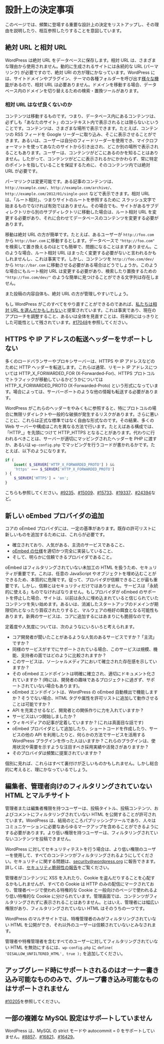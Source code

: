 <!--
# Design Decisions
-->

# 設計上の決定事項

<!--
This page lists a number of important design decisions that come up frequently, and attempts to explain and cross-reference the reasoning behind them.
-->

このページでは、頻繁に登場する重要な設計上の決定をリストアップし、その理由を説明したり、相互参照したりすることを意図しています。

<!--
## Absolute versus relative URLs
-->

## 絶対 URL と相対 URL

<!--
WordPress stores absolute URLs in the database. Relative URLs are not used for a variety of reasons. Dynamically generated websites need permanent URLs (permalinks), so absolute URIs make more sense. WordPress has a [variety of functions](https://codex.wordpress.org/Function_Reference/site_url#Related) to call a site domain and various folders in plugins and themes so that relative URLs are not necessary. When moving domains, there are search and replace tools for switching domains in the database.
-->

WordPress は絶対 URL をデータベースに保存します。相対 URL は、さまざまな理由から使用されません。動的に生成されるサイトには永続的な URL (パーマリンク) が必要ですので、絶対 URI の方が理にかなっています。WordPress には、サイトドメインやプラグイン、テーマの各種フォルダーを呼び出す[様々な機能](https://codex.wordpress.org/Function_Reference/site_url#Related)があるので、相対 URL は必要ありません。ドメインを移動する場合、データベース内のドメインを切り替えるための検索・置換ツールがあります。

<!--
### Why relative URLs are not good
-->

### 相対 URL はなぜ良くないのか

<!--
Content is migratory. That is to say that the content, which is in the database, might not always be displayed within the context of “your site”. Content can be displayed in a variety of places. For example, an RSS feed of your content can be pulled into Google Reader and displayed there. Or users can use feed readers of their own. Or the content can be pulled from your site using microformats and displayed somewhere else. A user will never know where the content is going to be. Therefore an absolute URL is necessary within that content to ensure that it always points to a specific point, regardless of where it’s displayed.
-->

コンテンツは移動するものです。つまり、データベース内にあるコンテンツは、必ずしも「あなたのサイト」のコンテキスト内で表示されるとは限らないということです。コンテンツは、さまざまな場所で表示できます。たとえば、コンテンツの RSS フィードを Google リーダーに取り込み、そこに表示させることができます。あるいは、ユーザーは自分のフィードリーダーを使用でき、マイクロフォーマットを使ってあなたのサイトから引き出され、どこか別の場所で表示されることもあります。ユーザーは、コンテンツがどこにあるのかを知ることはありません。したがって、コンテンツがどこに表示されるかにかかわらず、常に特定のポイントを指していることを保証するために、そのコンテンツ内では絶対 URL が必要です。

<!--
Permalinks are malleable. The content of a post can be displayed on `http://example.com/`, on `http://example.com/archive/`, `http://example.com/2012/01/single-post`, and so on. A relative URL would not be valid unless it is “root-relative”, meaning that it started with a / character, to refer to the root of the site. Even then, if a site is moved from one subdirectory to another, the root-relative URL would still need to change, and changing the content in the database to adjust would be necessary.
-->

パーマリンクは変更可能です。ある記事のコンテンツは、`http://example.com/`、`http://example.com/archive/`、`http://example.com/2012/01/single-post` などで表示できます。相対 URL は、「ルート相対」、つまりサイトのルートを参照するために	スラッシュ文字で始まるものでなければ有効ではありません。その場合でも、サイトがあるサブディレクトリから別のサブディレクトリに移動した場合は、ルート相対 URL を変更する必要があり、それに合わせてデータベースのコンテンツを変更する必要があります。

<!--
Moving is easier with absolute URLs. For example, assume a user is moving from `http://foo.com` to `http://bar.com`. Doing a search and replace in the database for `"http://foo.com"` and replacing that is very easy and unlikely to be problematic. One might say that a root-relative URL would not need to change at all in such a case, and this is true, but what if the content needs to be moved from `http://foo.com/dev/` to `http://bar.com`? The root-relative URLs still need to change in such a case, and now there isn’t a simple to find string, such as `"http://foo.com/dev/"` to search and replace on.
-->

移動は絶対 URL の方が簡単です。たとえば、あるユーザーが `http://foo.com` から `http://bar.com` に移動するとします。データベースで `"http://foo.com"` を検索して置き換えるのはとても簡単で、問題になることはまずありません。このような場合、ルート相対 URL はまったく変更する必要がないと言われるかもしれませんし、これは事実です。しかし、コンテンツを `http://foo.com/dev/` から `http://bar.com` に移動させる必要がある場合はどうでしょうか。このような場合にもルート相対 URL は変更する必要があり、検索したり置換するための `"http://foo.com/dev/"` のような簡単に見つけることができる文字列は存在しません。

<!--
Also, within the content of posts themselves, absolute URLs are easier to manage.
-->

また投稿の内容自体も、絶対 URL の方が管理しやすいでしょう。

<!--
It has been suggested that if WordPress were to be able to do all of this over, [we may have instead opted for relative URLs](https://core.trac.wordpress.org/ticket/17048#comment:46). This is true, and making adjustments to our current approach – or reconsidering it in its entirety – does remain a distinct possibility in the future. See [#17048](https://core.trac.wordpress.org/ticket/17048).
-->

もし WordPress がこのすべてをやり直すことができるのであれば、[私たちは相対 URL を選んだかもしれない](https://core.trac.wordpress.org/ticket/17048#comment:46)と提案されています。これは事実であり、現在のアプローチを調整すること、あるいは全体を見直すことは、将来的にはっきりとした可能性として残されています。[#17048](https://core.trac.wordpress.org/ticket/17048)を参照してください。

<!--
## No support for forwarding headers for HTTPS or IP addresses
-->

## HTTPS や IP アドレスの転送ヘッダーをサポートしない

<!--
Many load balancers and proxy servers forward HTTP headers for HTTPS, IP addresses, and more. These typically take the form of HTTP\_X\_FORWARDED\_FOR (X-Forwarded-For), for remote IP addresses, and HTTP\_X\_FORWARDED\_PROTO (X-Forwarded-Proto), for whether traffic is going over the HTTPS protocol. Occasionally other information needs to be forwarded, like the server port.
-->

多くのロードバランサーやプロキシサーバーは、HTTPS や IP アドレスなどのために HTTP ヘッダーを転送します。これらは通常、リモート IP アドレスについては HTTP_X_FORWARDED_FOR (X-Forwarded-For)、HTTPS プロトコルでトラフィックが移動しているかどうかについては HTTP_X_FORWARDED_PROTO (X-Forwarded-Proto) という形式になっています。場合によっては、サーバーポートのような他の情報も転送する必要があります。

<!--
If WordPress blindly listened to these headers – especially for protocols – there is a risk of infinite redirects and general breakage. To make matters worse, these are not formal standards, and are rather freeform. As a result, many web server and  configurations do this differently. For example, one configuration might prepend “HTTP\_”, resulting in HTTP\_HTTPS. What should be done instead is a server should either pass properly mapped headers to PHP, or some code can do the mapping in `wp-config.php`. For example:
-->

WordPress がこれらのヘッダーをやみくもに参照すると、特にプロトコルの場合に無限リダイレクトや一般的な破損が発生するリスクがあります。さらに悪いことに、これらは正式な標準ではなく自由な形式なのです。その結果、多くの Web サーバーや構成はこれを異なる方法で行います。たとえばある構成では、「HTTP_」を先頭につけて HTTP_HTTPS となることがあります。代わりに行われるべきことは、サーバーが適切にマッピングされたヘッダーを PHP に渡すか、あるいは `wp-config.php` でマッピングを行うコードが書かれるかです。たとえば、以下のようになります。

```php
if (
	isset( $_SERVER['HTTP_X_FORWARDED_PROTO'] ) &&
	'https' === $_SERVER['HTTP_X_FORWARDED_PROTO']
) {
	$_SERVER['HTTPS'] = 'on';
}
```

<!--
See also: [#9235](https://core.trac.wordpress.org/ticket/9235), [#15009](https://core.trac.wordpress.org/ticket/15009), [#15733](https://core.trac.wordpress.org/ticket/15733), [#19337](https://core.trac.wordpress.org/ticket/19337), [#24394](https://core.trac.wordpress.org/ticket/24394), etc.
-->

こちらも参照してください。[#9235](https://core.trac.wordpress.org/ticket/9235)、[#15009](https://core.trac.wordpress.org/ticket/15009)、[#15733](https://core.trac.wordpress.org/ticket/15733)、[#19337](https://core.trac.wordpress.org/ticket/19337)、[#24394](https://core.trac.wordpress.org/ticket/24394)など。

<!--
## Adding new oEmbed providers
-->

## 新しい oEmbed プロバイダの追加

<!--
We have a certain standard for oEmbed providers in core. In order to add a new one to the existing allow-list, they must:
-->

コアの oEmbed プロバイダには、一定の基準があります。既存の許可リストに新しいものを追加するためには、これらが必要です。

<!--
*   be well-established, popular, and mainstream services,
*   properly and fully implement [the oEmbed specification](http://oembed.com/),
*   and clearly be a trusted provider.
-->

*   確立されており、人気がある、主流のサービスであること、
*   [oEmbed の仕様](http://oembed.com/)を適切かつ完全に実装していること、
*   そして、明らかに信頼できるプロバイダであること。

<!--
Security is important with oEmbed, because it is dealing with raw, unfiltered HTML, which is inherently dangerous due to arbitrary JavaScript and object embedding. It is therefore paramount that the provider can be trusted. But trust is more than about security — the service must also be “built to last.” If a provider ever stops supporting oEmbed, sites start to lose content they previously trusted would stay embedded permanently.  Or, if a dead startup’s domain expires or is acquired, it could be an easy vector for malware. Nascent services are just too fragile to be added for core.
-->

oEmbed はフィルタリングされていない未加工の HTML を扱うため、セキュリティが重要です。これは、任意の JavaScript やオブジェクトを埋め込むことができるため、本質的に危険です。従って、プロバイダが信頼できることが最も重要です。しかし、信頼とはセキュリティだけではありません。サービスは「永続的に使える」ものでなければなりません。もしプロバイダが oEmbed のサポートを停止した場合、サイトは、以前は永久に埋め込まれていると信じられていたコンテンツを失い始めます。あるいは、消滅したスタートアップのドメインが期限切れとなったり買収されたりすると、マルウェアの格好の餌食となる可能性もあります。新興のサービスは、コアに追加するにはあまりにも脆弱なのです。

<!--
With regards to establishment and popularity, there are a number of things that can be considered, such as:
-->

定着度や人気度については、次のようなにいろいろと考えられます。

<!--
*   Is the service is popular enough for core developers to have heard of it before? Is it “mainstream?”
*   If similar services are already supported, how does this service compare in terms of size, features, and backing?
*   Does this service have an established social media presence?
*   Is its oEmbed endpoint clearly established and properly documented? (Sometimes, they are just a developer’s pet project that may not be supported.)
*   Does the oEmbed endpoint work with WordPress’ oEmbed auto-discovery? If not, could it be made to work with additional HTML tags or attributes being added to the allow-list?
*   Does the service make an effort to build relationships with developers, such as through robust APIs?
*   How old is the service?
*   Does it have a well-established Wikipedia article? (Seriously.)
*   Has anyone written a WordPress plugin that leverages the service in some way, whether adding it as an oEmbed provider, creating a shortcode, or leveraging other APIs of the service? Do these plugins have any noticeable adoption or traction that would indicate usage and demand?
*   Is the provider frequently proposed?
-->

*   コア開発者が聞いたことがあるような人気のあるサービスですか ?「主流」ですか ?
*   同様のサービスがすでにサポートされている場合、このサービスは規模、機能、支持者の面ではどのように比較されますか ?
*   このサービスは、ソーシャルメディアにおいて確立された存在感を示していますか ?
*   その oEmbed エンドポイントは明確に確立され、適切にドキュメント化されていますか ? (時には、開発者の趣味であるプロジェクトに過ぎず、サポートされていない場合もあります)。
*   oEmbed エンドポイントは、WordPress の oEmbed 自動検出で機能しますか ? そうでない場合、HTML タグや属性を許可リストに追加して動作させることは可能ですか ?
*   API を充実させるなど、開発者との関係作りに力を入れていますか ?
*   サービスはいつ開始しましたか ?
*   ウィキペディアの記事が定着していますか ? (これは真面目な話です)
*   oEmbed プロバイダとして追加したり、ショートコードを作成したり、サービスの他の API を利用したりと、何らかの方法でサービスを活用する WordPress プラグインを作った人はいますか ? これらのプラグインは、使用状況や需要を示すような注目すべき採用実績や活発さがありますか ?
*   そのプロバイダは頻繁に提案されていますか ?

<!--
Individually, these are all very anecdotal. But when considered holistically, it paints a pretty decent picture.
-->

個別に見れば、これらはすべて裏付けが乏しいものかもしれません。しかし総合的に考えると、理にかなっているでしょう。

<!--
## Unfiltered HTML for editors, administrators; multisite
-->

## 編集者、管理者向けのフィルタリングされていない HTML とマルチサイト

<!--
Users with Administrator or Editor roles are allowed to publish unfiltered HTML in post titles, post content, and comments. WordPress is, after all, a publishing tool, and people need to be able to include whatever markup they need to communicate. Users with lesser privileges are not allowed to post unfiltered content.
-->

管理者または編集者権限を持つユーザーは、投稿タイトル、投稿コンテンツ、およびコメントにフィルタリングされていない HTML を公開することが許可されています。WordPress は、結局のところパブリッシングツールであり、人々はコミュニケーションに必要なあらゆるマークアップを含めることができるようにする必要があります。より低い権限を持つユーザーは、フィルタリングされていないコンテンツを投稿できません。

<!--
If you are running security tests against WordPress, use a lesser privileged user so that all content is filtered. You may report security issues to security@wordpress.org. For more, see [Reporting Security Vulnerabilities](https://make.wordpress.org/core/handbook/reporting-security-vulnerabilities/).
-->

WordPress に対してセキュリティテストを行う場合は、より低い権限のユーザーを使用して、すべてのコンテンツがフィルタリングされるようにしてください。セキュリティに関する問題は、security@wordpress.org に報告できます。詳しくは、[セキュリティ脆弱性の報告](https://make.wordpress.org/core/handbook/reporting-security-vulnerabilities/)をご覧ください。

<!--
If you are concerned about an Administrator putting XSS into content and stealing cookies, note that all cookies are marked for HTTP only delivery and are divided into privileged cookies used for admin pages and lesser-privileged cookies used for public-facing pages. Content is never displayed unfiltered in the admin. Regardless, an Administrator has wide-ranging super powers among which unfiltered HTML is a lesser one.
-->

管理者がコンテンツに XSS を入れたり、Cookie を盗んだりすることを心配するかもしれませんが、すべての Cookie は HTTP のみの配信にマークされており、管理者ページで使われる特権的な Cookie と一般向けのページで使われるより低い特権的な Cookie に分けられています。管理画面では、コンテンツがフィルタリングされずに表示されることはありません。とはいえ、管理者には幅広い権限があり、フィルタリングされていない HTML はそのうちの一つです。

<!--
In WordPress multisite, only super administrators can publish unfiltered HTML, as all other users are considered untrusted.
-->

WordPress のマルチサイトでは、特権管理者のみがフィルタリングされていない HTML を公開ができ、それ以外のユーザーは信頼されていないとみなされます。

<!--
To disable unfiltered HTML for all users, including administrators and super administrators, you can add `define( 'DISALLOW_UNFILTERED_HTML', true );` to `wp-config.php`.
-->

管理者や特権管理者を含むすべてのユーザーに対してフィルタリングされていない HTML を無効にするには、`wp-config.php` に `define( 'DISALLOW_UNFILTERED_HTML', true );` を追加してください。

<!--
## Only owner-writeable is supported on upgrade, not group writeable
-->

## アップグレード時にサポートされるのはオーナー書き込み可能なもののみで、グループ書き込み可能なものはサポートされません

<!--
See [#10205](https://core.trac.wordpress.org/ticket/10205).
-->

[#10205](https://core.trac.wordpress.org/ticket/10205)を参照してください。

<!--
## Some esoteric MySQL settings are not supported
-->

## 一部の複雑な MySQL 設定はサポ―トしていません

<!--
WordPress does not support MySQL strict mode or autocommit = 0. [#8857](https://core.trac.wordpress.org/ticket/8857), [#16821](https://core.trac.wordpress.org/ticket/16821), [#16429](https://core.trac.wordpress.org/ticket/16429).
-->

WordPress は、MySQL の strict モードや autocommit = 0 をサポートしていません。[#8857](https://core.trac.wordpress.org/ticket/8857)、[#16821](https://core.trac.wordpress.org/ticket/16821)、[#16429](https://core.trac.wordpress.org/ticket/16429)。
